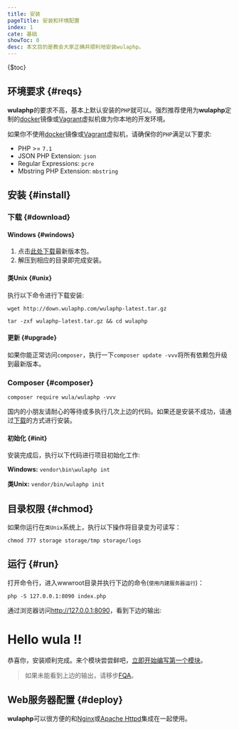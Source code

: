 ```yaml
---
title: 安装
pageTitle: 安装和环境配置
index: 1
cate: 基础
showToc: 0
desc: 本文目的是教会大家正确并顺利地安装wulaphp。
---
```


{$toc}

## 环境要求 {#reqs}

**wulaphp**的要求不高，基本上默认安装的`PHP`就可以。强烈推荐使用为**wulaphp**定制的[docker](docker.md)镜像或[Vagrant](vagrant.md)虚拟机做为你本地的开发环境。

如果你不使用[docker](docker.md)镜像或[Vagrant](vagrant.md)虚拟机，请确保你的`PHP`满足以下要求:

- PHP >= `7.1`
- JSON PHP Extension: `json`
- Regular Expressions: `pcre`
- Mbstring PHP Extension: `mbstring`

## 安装 {#install}

### 下载 {#download}

#### Windows {#windows}

1. 点击[此处下载](http://down.wulaphp.com/wulaphp-latest.zip)最新版本包。
2. 解压到相应的目录即完成安装。

#### 类Unix {#unix}

执行以下命令进行下载安装:

`wget http://down.wulaphp.com/wulaphp-latest.tar.gz`

`tar -zxf wulaphp-latest.tar.gz && cd wulaphp`

#### 更新 {#upgrade}

如果你能正常访问`composer`，执行一下`composer update -vvv`将所有依赖包升级到最新版本。

### Composer {#composer}

`composer require wula/wulaphp -vvv`

国内的小朋友请耐心的等待或多执行几次上边的代码。如果还是安装不成功，请通过[下载](#download)的方式进行安装。

#### 初始化 {#init}

安装完成后，执行以下代码进行项目初始化工作:

**Windows:** `vendor\bin\wulaphp int`

**类Unix:**  `vendor/bin/wulaphp init`

## 目录权限 {#chmod}

如果你运行在`类Unix`系统上，执行以下操作将目录变为可读写：

`chmod 777 storage storage/tmp storage/logs`

## 运行 {#run}

打开命令行，进入wwwroot目录并执行下边的命令(<small>使用内建服务器运行</small>)：

`php -S 127.0.0.1:8090 index.php`

通过浏览器访问<a href="http://127.0.0.1:8090" target="_blank">http://127.0.0.1:8090</a>，看到下边的输出:

<div class="demo-wrapper"> <div class="demo">
<h1>Hello wula !!</h1>
</div></div>

恭喜你，安装顺利完成。来个模块尝尝鲜吧，[立即开始编写第一个模块](start.md)。

> 如果未能看到上边的输出，请移步[FQA](../fqa.md#install)。

## Web服务器配置 {#deploy}

**wulaphp**可以很方便的和[Nginx](nginx.md)或[Apache Httpd](httpd.md)集成在一起使用。
